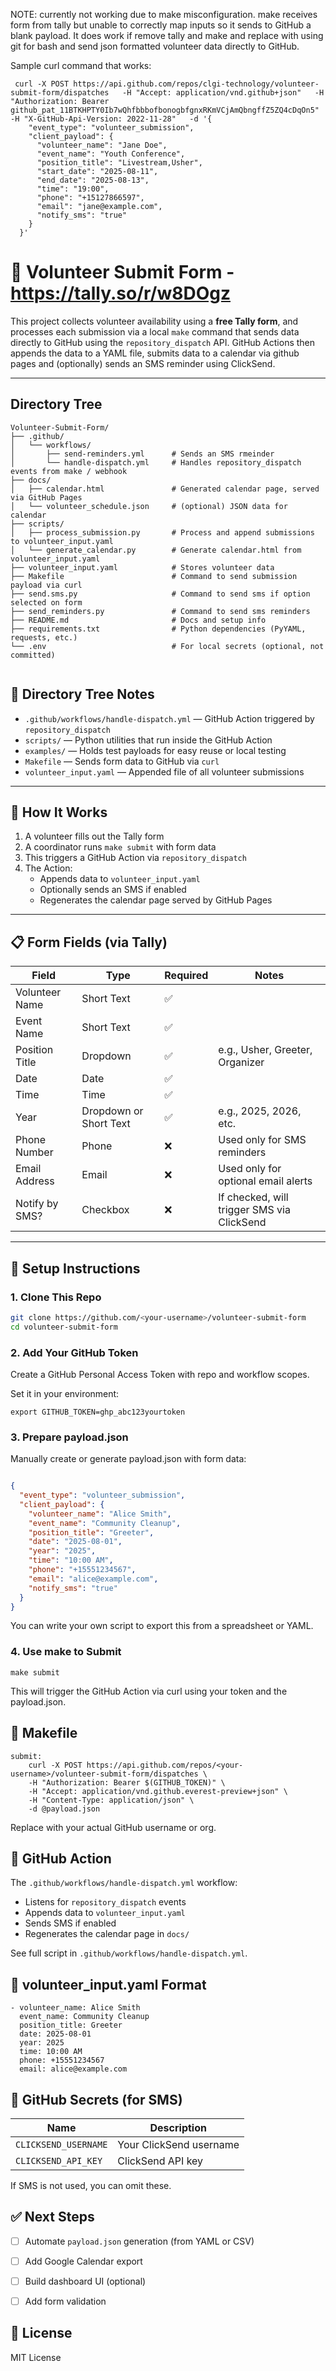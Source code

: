 NOTE: currently not working due to make misconfiguration. make receives form from tally but unable to correctly map inputs so it sends to GitHub a blank payload. It does work if remove tally and make and replace with using git for bash and send json formatted volunteer data directly to GitHub. 

Sample curl command that works:
```
 curl -X POST https://api.github.com/repos/clgi-technology/volunteer-submit-form/dispatches   -H "Accept: application/vnd.github+json"   -H "Authorization: Bearer github_pat_11BTKHPTY0Ib7wQhfbbbofbonogbfgnxRKmVCjAmQbngffZ5ZQ4cDqOn5"   -H "X-GitHub-Api-Version: 2022-11-28"   -d '{
    "event_type": "volunteer_submission",
    "client_payload": {
      "volunteer_name": "Jane Doe",
      "event_name": "Youth Conference",
      "position_title": "Livestream,Usher",
      "start_date": "2025-08-11",
      "end_date": "2025-08-13",
      "time": "19:00",
      "phone": "+15127866597",
      "email": "jane@example.com",
      "notify_sms": "true"
    }
  }'

```

# 🙌 Volunteer Submit Form - https://tally.so/r/w8DOgz

This project collects volunteer availability using a **free Tally form**, and processes each submission via a local `make` command that sends data directly to GitHub using the `repository_dispatch` API. GitHub Actions then appends the data to a YAML file, submits data to a calendar via github pages and (optionally) sends an SMS reminder using ClickSend.

---
## Directory Tree

```
Volunteer-Submit-Form/
├── .github/
│   └── workflows/
│       ├── send-reminders.yml      # Sends an SMS rmeinder
│       └── handle-dispatch.yml     # Handles repository_dispatch events from make / webhook
├── docs/
│   ├── calendar.html               # Generated calendar page, served via GitHub Pages
│   └── volunteer_schedule.json     # (optional) JSON data for calendar
├── scripts/
│   ├── process_submission.py       # Process and append submissions to volunteer_input.yaml
│   └── generate_calendar.py        # Generate calendar.html from volunteer_input.yaml
├── volunteer_input.yaml            # Stores volunteer data
├── Makefile                        # Command to send submission payload via curl
├── send.sms.py                     # Command to send sms if option selected on form
├── send_reminders.py               # Command to send sms reminders
├── README.md                       # Docs and setup info
├── requirements.txt                # Python dependencies (PyYAML, requests, etc.)
└── .env                            # For local secrets (optional, not committed)


```

## 📒 Directory Tree Notes

- `.github/workflows/handle-dispatch.yml` — GitHub Action triggered by `repository_dispatch`
- `scripts/` — Python utilities that run inside the GitHub Action
- `examples/` — Holds test payloads for easy reuse or local testing
- `Makefile` — Sends form data to GitHub via `curl`
- `volunteer_input.yaml` — Appended file of all volunteer submissions

---
## 🚀 How It Works

1. A volunteer fills out the Tally form
2. A coordinator runs `make submit` with form data
3. This triggers a GitHub Action via `repository_dispatch`
4. The Action:
   - Appends data to `volunteer_input.yaml`
   - Optionally sends an SMS if enabled
   - Regenerates the calendar page served by GitHub Pages
   
---

## 📋 Form Fields (via Tally)

| **Field**           | **Type**               | **Required** | **Notes**                                              |
|---------------------|------------------------|--------------|--------------------------------------------------------|
| Volunteer Name      | Short Text             | ✅           |                                                        |
| Event Name          | Short Text             | ✅           |                                                        |
| Position Title      | Dropdown               | ✅           | e.g., Usher, Greeter, Organizer                        |
| Date                | Date                   | ✅           |                                                        |
| Time                | Time                   | ✅           |                                                        |
| Year                | Dropdown or Short Text | ✅           | e.g., 2025, 2026, etc.                                 |
| Phone Number        | Phone                  | ❌           | Used only for SMS reminders                            |
| Email Address       | Email                  | ❌           | Used only for optional email alerts                    |
| Notify by SMS?      | Checkbox               | ❌           | If checked, will trigger SMS via ClickSend             |

---

## 🔧 Setup Instructions

### 1. Clone This Repo

```bash
git clone https://github.com/<your-username>/volunteer-submit-form
cd volunteer-submit-form
```

### 2. Add Your GitHub Token
Create a GitHub Personal Access Token with repo and workflow scopes.

Set it in your environment:
```
export GITHUB_TOKEN=ghp_abc123yourtoken
```

### 3. Prepare payload.json
Manually create or generate payload.json with form data:

```json

{
  "event_type": "volunteer_submission",
  "client_payload": {
    "volunteer_name": "Alice Smith",
    "event_name": "Community Cleanup",
    "position_title": "Greeter",
    "date": "2025-08-01",
    "year": "2025",
    "time": "10:00 AM",
    "phone": "+15551234567",
    "email": "alice@example.com",
    "notify_sms": "true"
  }
}
```
You can write your own script to export this from a spreadsheet or YAML.

### 4. Use make to Submit
```
make submit
```
This will trigger the GitHub Action via curl using your token and the payload.json.


## 🧪 Makefile
```
submit:
	curl -X POST https://api.github.com/repos/<your-username>/volunteer-submit-form/dispatches \
	-H "Authorization: Bearer $(GITHUB_TOKEN)" \
	-H "Accept: application/vnd.github.everest-preview+json" \
	-H "Content-Type: application/json" \
	-d @payload.json

```
Replace <your-username> with your actual GitHub username or org.

## 🔄 GitHub Action  
The `.github/workflows/handle-dispatch.yml` workflow:

- Listens for `repository_dispatch` events  
- Appends data to `volunteer_input.yaml`  
- Sends SMS if enabled  
- Regenerates the calendar page in `docs/`

See full script in `.github/workflows/handle-dispatch.yml`.

## 📄 volunteer_input.yaml Format
```
- volunteer_name: Alice Smith
  event_name: Community Cleanup
  position_title: Greeter
  date: 2025-08-01
  year: 2025
  time: 10:00 AM
  phone: +15551234567
  email: alice@example.com

```
## 🔐 GitHub Secrets (for SMS)
| Name               | Description            |
|--------------------|------------------------|
| `CLICKSEND_USERNAME` | Your ClickSend username |
| `CLICKSEND_API_KEY`  | ClickSend API key       |


If SMS is not used, you can omit these.

## ✅ Next Steps

- [ ] Automate `payload.json` generation (from YAML or CSV)
- [ ] Add Google Calendar export
- [ ] Build dashboard UI (optional)
- [ ] Add form validation



## 📝 License
MIT License


